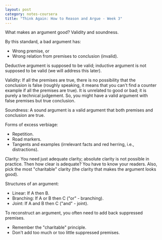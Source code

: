 ```yaml
---
layout: post
category: notes-coursera
title: "Think Again: How to Reason and Argue - Week 3"
---
```


What makes an argument good?
Validity and soundness.

By this standard, a bad argument has:

* Wrong premise, or
* Wrong relation from premises to conclusion (invalid).

Deductive argument is supposed to be valid;
inductive argument is not supposed to be valid
(we will address this later).

Validity:
If all the premises are true, there is no possibility that the conclusion is false
(roughly speaking,
it means that you can't find a counter example if all the premises are true).
It is unrelated to good or bad; it is purely a technical judgement.
So, you might have a valid argument with false premises but true conclusion.

Soundness: A sound argument is a valid argument that both premises and conclusion are true.

Forms of excess verbiage:

* Repetition.
* Road markers.
* Tangents and examples (irrelevant facts and red herring, i.e., distractions).

Clarity: You need just adequate clarity; absolute clarity is not possible in practice.
Then how clear is adequate?  You have to know your readers.
Also, pick the most "charitable" clarity
(the clarity that makes the argument looks good).

Structures of an argument:

* Linear: If A then B.
* Branching: If A or B then C ("or" - branching).
* Joint: If A and B then C ("and" - joint).

To reconstruct an argument,
you often need to add back suppressed premises.

* Remember the "charitable" principle.
* Don't add too much or too little suppressed premises.
